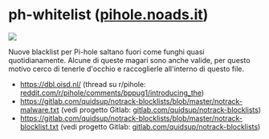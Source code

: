 # ph-whitelist ([pihole.noads.it](https://pihole.noads.it))

![](https://pihole.noads.it/images/pihole-llc_phwhitelist_test.jpg)

Nuove blacklist per Pi-hole saltano fuori come funghi quasi quotidianamente. Alcune di queste magari sono anche valide, per questo motivo cerco di tenerle d'occhio e raccoglierle all'interno di questo file.

- https://dbl.oisd.nl/ (thread su r/pihole: [reddit.com/r/pihole/comments/bppug1/introducing_the](https://www.reddit.com/r/pihole/comments/bppug1/introducing_the/))
- https://gitlab.com/quidsup/notrack-blocklists/blob/master/notrack-malware.txt (vedi progetto Gitlab: [gitlab.com/quidsup/notrack-blocklists](https://gitlab.com/quidsup/notrack-blocklists/))
- https://gitlab.com/quidsup/notrack-blocklists/blob/master/notrack-blocklist.txt (vedi progetto Gitlab: [gitlab.com/quidsup/notrack-blocklists](https://gitlab.com/quidsup/notrack-blocklists/))